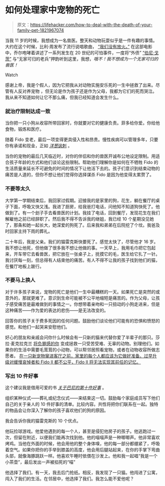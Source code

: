 # 如何处理家中宠物的死亡

> 原文：<https://lifehacker.com/how-to-deal-with-the-death-of-your-family-pet-1821967074>

当我 11 岁的时候，我想成为一名兽医。整天和动物玩耍似乎是一件有趣的事情。大约在这个时候，比利·周发布了流行说唱歌曲， [“我们没有放火。”](https://www.youtube.com/watch?v=eFTLKWw542g) 在这部电影中，乔尔咆哮着讲述了一系列发生在 20 世纪的可怕事件，一度将“外债” [“伯尼·戈茨”](https://en.wikipedia.org/wiki/1984_New_York_City_Subway_shooting) 与“无家可归的老兵”押韵听到这里，我想，*哦不！我不想成为一个无家可归的兽医！*

Watch

感谢上帝，我是个假人，因为它把我从对动物实施安乐死的一生中拯救了出来。尽管有人反对养宠物 ，但无论是作为孩子还是作为父母，我都为它们的死而哭泣。我从来不知道如何让它不那么痛，但我已经知道会发生什么。

### **就治疗限制达成一致**

当你把一只小狗从收容所带回家时，你就要对它的健康负责。菲多给你爱。你给他食物，锻炼和医疗。

随着 Fido 变老，最后一项变得更具侵入性和昂贵。慢性疾病可以管理多年，只要你有承诺和现金，正如 [*洋葱*讽刺](https://local.theonion.com/cat-refuses-to-die-1819571230#_ga=2.179286050.785031894.1516112040-1313785359.1499701416) 。

当你的宠物的最后几天临近时，对你的伴侣和你的兽医开诚布公地设定限制。用适合孩子年龄的方式和他们谈论这些限制。帮助他们理解你是如何在不牺牲 Fido 的生活质量来延长不可避免的时间的情况下让他活下去的。孩子们意识到结束动物的痛苦是人道的，但你不想让他们觉得你选择谋杀 Fido 是因为他变得太累赘了。

### **不要等太久**

大学第一学期结束后，我回家过假期。迎接我的是家里的狗，花生，躺在餐厅的桌子下面，呼吸又快又浅。我进了厨房，给我爸打电话，问他知不知道狗快死了。他做到了。有一个刽子手去看兽医的计划。我挂了电话，回到餐厅，发现花生在我们解雇他之前已经辞职了。然后我不得不告诉我的继姐，我已经 10 个星期没见她了，那条和她一起长大，她深爱的狗死了。后来我和弟弟在后院挖了个坟。我爸及时回家主持下雨的葬礼。

二十年后，我是父亲。我们的猫雷克斯快要死了。感觉太快了，尽管他才 16 岁。我不想让他死，但他做了很多我不想让他做的事。一天早上，我用毛巾把它包起来，开车带它去看兽医，把它放在一张桌子上，抚摸它的毛，医生给它扎了一针。我讨厌每一刻，但总得有人结束他的痛苦。有人不得不让我的孩子找到他们的猫，在餐厅地板上跛行。

### **不要马上换人**

对于许多孩子来说，宠物的死亡是他们一生中最糟糕的一天。如果死亡是突然的或意外的，那就更难了。意识到生命可能被不公平地缩短是痛苦的。作为父母，让孩子感受痛苦是最难做到的事情之一。你想带着亲吻和一只扭动的小狗走进来，但是这种痛苦——作为爱的表达的悲伤——是无法改变的。

回答你的孩子关于费多死因的任何问题。鼓励他们谈论他们可能有的恐惧和愤怒的感觉。和他们一起哭来安慰他们。

好心的朋友和亲戚会问你什么时候会有一只新的猫来代替你爱了半辈子的那只。莎拉·麦克拉克兰 [将负罪感的你](https://www.youtube.com/watch?v=IO9d2PpP7tQ) 变成拯救一只受苦受难、无辜的动物。别理他们。如果你的生活中需要毛茸茸的小动物，可以帮邻居照看宠物，或者在动物收容所做志愿者。 [在一只新宠物窜进客厅之前，家里的每个人都应该为它做好准备。过早升级对缓慢哀悼者和 Fido II 都不公平，Fido II 将无法实现其前任的记忆。](http://www.vetstreet.com/our-pet-experts/after-a-loss-the-right-time-for-a-new-dog) 

### **写出 10 件好事**

这个建议我是借用可爱的书 [*关于巴尼的第十件好事*](http://www.simonandschuster.com/books/The-Tenth-Good-Thing-About-Barney/Judith-Viorst/9780689712036) 。

组织某种仪式——葬礼或纪念仪式——来结束这一切。鼓励每个家庭成员写下他们自己的关于亲人的 10 件好事的清单。比较内容。共性将把你们联系在一起。独特的物品会让你深入了解你的孩子喜欢他们的狗的原因。

我会告诉你我的猫雷克斯的 10 个优点。

他玩捡球游戏。他爱他遇到的每一个人，甚至是侵犯他房子的孩子。他逃跑过一次，但留在附近，以便我们能再次找到他。他的喵喵声是一种唧唧声。他非常喜欢烤鸡。当他在外面的时候，他会用他的整个身体嗅，他的每一部分都绷紧了，呼吸着空气。如果你把你的手举到膝盖的高度，他会用后腿站起来，在你的手掌下弯曲头部，就像海豚跳跃一样。他喜欢午睡时依偎在沙发上。他和我一起唱“我是一个小茶壶”，最后发出一声被掐死的“喵”

他选择了我们。有一天，我去后门抢纸。相反，我发现了一只猫。他闯进了公寓，闯入了我们的生活。在邻居中，他选择了我们。我怎么能不爱他呢？